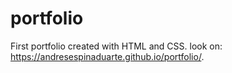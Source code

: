 # portfolio
First portfolio created with HTML and CSS.
look on: https://andresespinaduarte.github.io/portfolio/.
